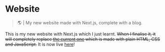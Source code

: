 # Website

> 🌎 | My new website made with Next.js, complete with a blog.

This is my new website with Next.js which I just learnt. ~~When I finalise it, it will completely replace [the current one](https://marcuscodes.me) which is made with plain HTML, CSS and JavaScript.~~ It is now live [here](https://marcuscodes.me)!
